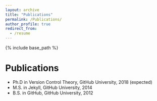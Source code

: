 ```yaml
---
layout: archive
title: "Publications"
permalink: /Publications/
author_profile: true
redirect_from:
  - /resume
---
```


{% include base_path %}

Publications
======
* Ph.D in Version Control Theory, GitHub University, 2018 (expected)
* M.S. in Jekyll, GitHub University, 2014
* B.S. in GitHub, GitHub University, 2012
